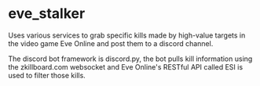 # eve_stalker
Uses various services to grab specific kills made by high-value targets in the video game Eve Online and post them to a discord channel.

The discord bot framework is discord.py, the bot pulls kill information using the zkillboard.com websocket and Eve Online's RESTful API called ESI is used to filter those kills.
